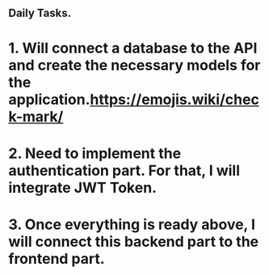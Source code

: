 ## Daily Tasks.

# 1. Will connect a database to the API and create the necessary models for the application.https://emojis.wiki/check-mark/
# 2. Need to implement the authentication part. For that, I will integrate JWT Token.
# 3. Once everything is ready above, I will connect this backend part to the frontend part.
